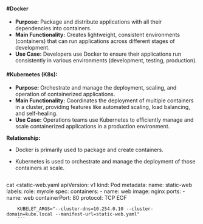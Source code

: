 #### #Docker
- **Purpose:** Package and distribute applications with all their dependencies into containers.
- **Main Functionality:** Creates lightweight, consistent environments (containers) that can run applications across different stages of development.
- **Use Case:** Developers use Docker to ensure their applications run consistently in various environments (development, testing, production).

#### #Kubernetes (K8s):

- **Purpose:** Orchestrate and manage the deployment, scaling, and operation of containerized applications.
- **Main Functionality:** Coordinates the deployment of multiple containers in a cluster, providing features like automated scaling, load balancing, and self-healing.
- **Use Case:** Operations teams use Kubernetes to efficiently manage and scale containerized applications in a production environment.

**Relationship:**

- Docker is primarily used to package and create containers.
- Kubernetes is used to orchestrate and manage the deployment of those containers at scale.
  
  ```shell
cat <<EOF >static-web.yaml
apiVersion: v1
kind: Pod
metadata:
  name: static-web
  labels:
    role: myrole
spec:
  containers:
    - name: web
      image: nginx
      ports:
        - name: web
          containerPort: 80
          protocol: TCP
EOF

```shell
    KUBELET_ARGS="--cluster-dns=10.254.0.10 --cluster-domain=kube.local --manifest-url=static-web.yaml"
    ```
```


